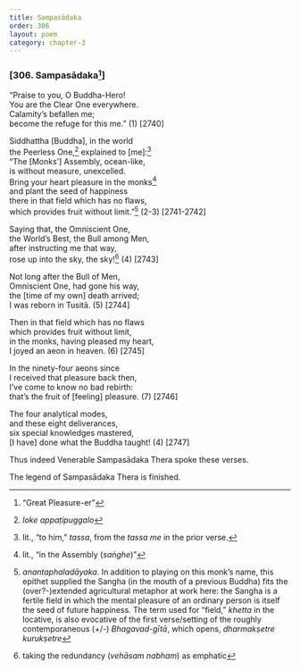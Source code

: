 ```yaml
---
title: Sampasādaka
order: 306
layout: poem
category: chapter-3
---
```


### \[306. Sampasādaka[^1]\]

“Praise to you, O Buddha-Hero!  
You are the Clear One everywhere.  
Calamity’s befallen me;  
become the refuge for this me.” (1) \[2740\]

Siddhattha \[Buddha\], in the world  
the Peerless One,[^2] explained to \[me\]:[^3]  
“The \[Monks’\] Assembly, ocean-like,  
is without measure, unexcelled.  
Bring your heart pleasure in the monks[^4]  
and plant the seed of happiness  
there in that field which has no flaws,  
which provides fruit without limit.”[^5] (2-3) \[2741-2742\]

Saying that, the Omniscient One,  
the World’s Best, the Bull among Men,  
after instructing me that way,  
rose up into the sky, the sky![^6] (4) \[2743\]

Not long after the Bull of Men,  
Omniscient One, had gone his way,  
the \[time of my own\] death arrived;  
I was reborn in Tusitā. (5) \[2744\]

Then in that field which has no flaws  
which provides fruit without limit,  
in the monks, having pleased my heart,  
I joyed an aeon in heaven. (6) \[2745\]

In the ninety-four aeons since  
I received that pleasure back then,  
I’ve come to know no bad rebirth:  
that’s the fruit of \[feeling\] pleasure. (7) \[2746\]

The four analytical modes,  
and these eight deliverances,  
six special knowledges mastered,  
\[I have\] done what the Buddha taught! (4) \[2747\]

Thus indeed Venerable Sampasādaka Thera spoke these verses.

The legend of Sampasādaka Thera is finished.

[^1]: “Great Pleasure-er”

[^2]: *loke appaṭipuggalo*

[^3]: lit., “to him,” *tassa*, from the *tassa me* in the prior verse.

[^4]: lit., “in the Assembly (*saṅghe*)”

[^5]: *anantaphaladāyaka*. In addition to playing on this monk’s name, this epithet supplied the Sangha (in the mouth of a previous Buddha) fits the (over?-)extended agricultural metaphor at work here: the Sangha is a fertile field in which the mental pleasure of an ordinary person is itself the seed of future happiness. The term used for “field,” *khetta* in the locative, is also evocative of the first verse/setting of the roughly contemporaneous (+/-) *Bhagavad-gītā*, which opens, *dharmakṣetre kurukṣetre*

[^6]: taking the redundancy (*vehāsam nabham*) as emphatic
